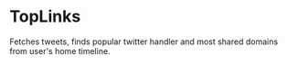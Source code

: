 # TopLinks
Fetches tweets, finds popular twitter handler and most shared domains from user's home timeline.